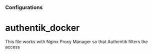 ### Configurations

# authentik_docker
This file works with Nginx Proxy Manager so that Authentik filters the access
